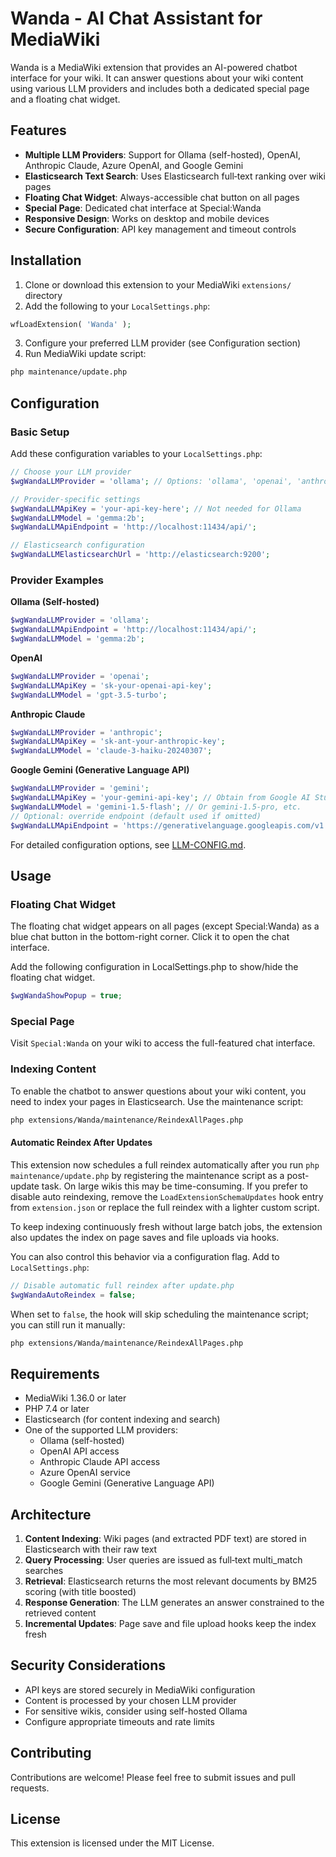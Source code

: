 # Wanda - AI Chat Assistant for MediaWiki

Wanda is a MediaWiki extension that provides an AI-powered chatbot interface for your wiki. It can answer questions about your wiki content using various LLM providers and includes both a dedicated special page and a floating chat widget.

## Features

- **Multiple LLM Providers**: Support for Ollama (self-hosted), OpenAI, Anthropic Claude, Azure OpenAI, and Google Gemini
- **Elasticsearch Text Search**: Uses Elasticsearch full‑text ranking over wiki pages
- **Floating Chat Widget**: Always-accessible chat button on all pages
- **Special Page**: Dedicated chat interface at Special:Wanda
- **Responsive Design**: Works on desktop and mobile devices
- **Secure Configuration**: API key management and timeout controls

## Installation

1. Clone or download this extension to your MediaWiki `extensions/` directory
2. Add the following to your `LocalSettings.php`:

```php
wfLoadExtension( 'Wanda' );
```

3. Configure your preferred LLM provider (see Configuration section)
4. Run MediaWiki update script:

```bash
php maintenance/update.php
```

## Configuration

### Basic Setup

Add these configuration variables to your `LocalSettings.php`:

```php
// Choose your LLM provider
$wgWandaLLMProvider = 'ollama'; // Options: 'ollama', 'openai', 'anthropic', 'azure', 'gemini'

// Provider-specific settings
$wgWandaLLMApiKey = 'your-api-key-here'; // Not needed for Ollama
$wgWandaLLMModel = 'gemma:2b';
$wgWandaLLMApiEndpoint = 'http://localhost:11434/api/';

// Elasticsearch configuration
$wgWandaLLMElasticsearchUrl = 'http://elasticsearch:9200';
```

### Provider Examples

**Ollama (Self-hosted)**
```php
$wgWandaLLMProvider = 'ollama';
$wgWandaLLMApiEndpoint = 'http://localhost:11434/api/';
$wgWandaLLMModel = 'gemma:2b';
```

**OpenAI**
```php
$wgWandaLLMProvider = 'openai';
$wgWandaLLMApiKey = 'sk-your-openai-api-key';
$wgWandaLLMModel = 'gpt-3.5-turbo';
```

**Anthropic Claude**
```php
$wgWandaLLMProvider = 'anthropic';
$wgWandaLLMApiKey = 'sk-ant-your-anthropic-key';
$wgWandaLLMModel = 'claude-3-haiku-20240307';
```

**Google Gemini (Generative Language API)**
```php
$wgWandaLLMProvider = 'gemini';
$wgWandaLLMApiKey = 'your-gemini-api-key'; // Obtain from Google AI Studio
$wgWandaLLMModel = 'gemini-1.5-flash'; // Or gemini-1.5-pro, etc.
// Optional: override endpoint (default used if omitted)
$wgWandaLLMApiEndpoint = 'https://generativelanguage.googleapis.com/v1';
```

For detailed configuration options, see [LLM-CONFIG.md](LLM-CONFIG.md).

## Usage

### Floating Chat Widget

The floating chat widget appears on all pages (except Special:Wanda) as a blue chat button in the bottom-right corner. Click it to open the chat interface. 

Add the following configuration in LocalSettings.php to show/hide the floating chat widget.

```php
$wgWandaShowPopup = true;
```

### Special Page

Visit `Special:Wanda` on your wiki to access the full-featured chat interface.

### Indexing Content

To enable the chatbot to answer questions about your wiki content, you need to index your pages in Elasticsearch. Use the maintenance script:

```bash
php extensions/Wanda/maintenance/ReindexAllPages.php
```

#### Automatic Reindex After Updates

This extension now schedules a full reindex automatically after you run `php maintenance/update.php` by registering the maintenance script as a post-update task. On large wikis this may be time-consuming. If you prefer to disable auto reindexing, remove the `LoadExtensionSchemaUpdates` hook entry from `extension.json` or replace the full reindex with a lighter custom script.

To keep indexing continuously fresh without large batch jobs, the extension also updates the index on page saves and file uploads via hooks.

You can also control this behavior via a configuration flag. Add to `LocalSettings.php`:

```php
// Disable automatic full reindex after update.php
$wgWandaAutoReindex = false;
```

When set to `false`, the hook will skip scheduling the maintenance script; you can still run it manually:

```bash
php extensions/Wanda/maintenance/ReindexAllPages.php
```

## Requirements

- MediaWiki 1.36.0 or later
- PHP 7.4 or later
- Elasticsearch (for content indexing and search)
- One of the supported LLM providers:
  - Ollama (self-hosted)
  - OpenAI API access
  - Anthropic Claude API access
  - Azure OpenAI service
  - Google Gemini (Generative Language API)

## Architecture

1. **Content Indexing**: Wiki pages (and extracted PDF text) are stored in Elasticsearch with their raw text
2. **Query Processing**: User queries are issued as full‑text multi_match searches
3. **Retrieval**: Elasticsearch returns the most relevant documents by BM25 scoring (with title boosted)
4. **Response Generation**: The LLM generates an answer constrained to the retrieved content
5. **Incremental Updates**: Page save and file upload hooks keep the index fresh

## Security Considerations

- API keys are stored securely in MediaWiki configuration
- Content is processed by your chosen LLM provider
- For sensitive wikis, consider using self-hosted Ollama
- Configure appropriate timeouts and rate limits

## Contributing

Contributions are welcome! Please feel free to submit issues and pull requests.

## License

This extension is licensed under the MIT License.

